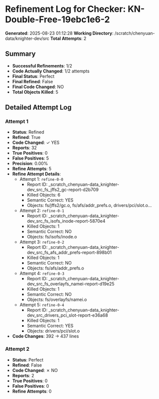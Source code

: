 # Refinement Log for Checker: KN-Double-Free-19ebc1e6-2

**Generated**: 2025-08-23 01:12:28
**Working Directory**: /scratch/chenyuan-data/knighter-dev/src
**Total Attempts**: 2

## Summary
- **Successful Refinements**: 1/2
- **Code Actually Changed**: 1/2 attempts
- **Final Status**: Perfect
- **Final Refined**: False
- **Final Code Changed**: NO
- **Total Objects Killed**: 5

## Detailed Attempt Log

### Attempt 1
- **Status**: Refined
- **Refined**: True
- **Code Changed**: ✓ YES
- **Reports**: 32
- **True Positives**: 0
- **False Positives**: 5
- **Precision**: 0.00%
- **Refine Attempts**: 5
- **Refine Attempt Details**:
  - Attempt 1: `refine-0-0`
    - Report ID: _scratch_chenyuan-data_knighter-dev_src_fs_jffs2_gc-report-d2b709
    - Killed Objects: 6
    - Semantic Correct: YES
    - Objects: fs/jffs2/gc.o, fs/afs/addr_prefs.o, drivers/pci/slot.o...
  - Attempt 2: `refine-0-1`
    - Report ID: _scratch_chenyuan-data_knighter-dev_src_fs_isofs_inode-report-5870e4
    - Killed Objects: 1
    - Semantic Correct: NO
    - Objects: fs/isofs/inode.o
  - Attempt 3: `refine-0-2`
    - Report ID: _scratch_chenyuan-data_knighter-dev_src_fs_afs_addr_prefs-report-898b01
    - Killed Objects: 1
    - Semantic Correct: NO
    - Objects: fs/afs/addr_prefs.o
  - Attempt 4: `refine-0-3`
    - Report ID: _scratch_chenyuan-data_knighter-dev_src_fs_overlayfs_namei-report-d19e25
    - Killed Objects: 1
    - Semantic Correct: NO
    - Objects: fs/overlayfs/namei.o
  - Attempt 5: `refine-0-4`
    - Report ID: _scratch_chenyuan-data_knighter-dev_src_drivers_pci_slot-report-e36a68
    - Killed Objects: 1
    - Semantic Correct: YES
    - Objects: drivers/pci/slot.o
- **Code Changes**: 392 → 437 lines

### Attempt 2
- **Status**: Perfect
- **Refined**: False
- **Code Changed**: ✗ NO
- **Reports**: 2
- **True Positives**: 0
- **False Positives**: 0
- **Refine Attempts**: 0
